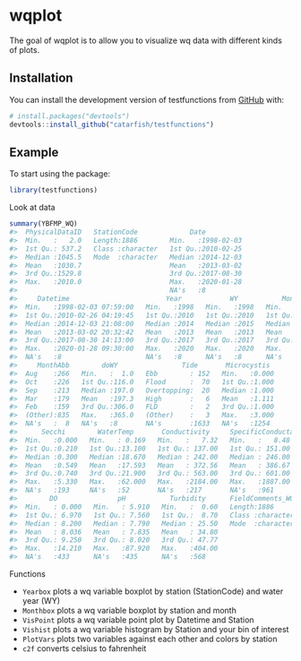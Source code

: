
<!-- README.md is generated from README.Rmd. Please edit that file -->

# wqplot

<!-- badges: start -->
<!-- badges: end -->

The goal of wqplot is to allow you to visualize wq data with different
kinds of plots.

## Installation

You can install the development version of testfunctions from
[GitHub](https://github.com/) with:

``` r
# install.packages("devtools")
devtools::install_github("catarfish/testfunctions")
```

## Example

To start using the package:

``` r
library(testfunctions)
```

Look at data

``` r
summary(YBFMP_WQ)
#>  PhysicalDataID   StationCode             Date           
#>  Min.   :   2.0   Length:1886        Min.   :1998-02-03  
#>  1st Qu.: 537.2   Class :character   1st Qu.:2010-02-25  
#>  Median :1045.5   Mode  :character   Median :2014-12-03  
#>  Mean   :1030.7                      Mean   :2013-03-02  
#>  3rd Qu.:1529.8                      3rd Qu.:2017-08-30  
#>  Max.   :2010.0                      Max.   :2020-01-28  
#>                                      NA's   :8           
#>     Datetime                        Year            WY           Month       
#>  Min.   :1998-02-03 07:59:00   Min.   :1998   Min.   :1998   Min.   : 1.000  
#>  1st Qu.:2010-02-26 04:19:45   1st Qu.:2010   1st Qu.:2010   1st Qu.: 3.000  
#>  Median :2014-12-03 21:08:00   Median :2014   Median :2015   Median : 7.000  
#>  Mean   :2013-03-02 20:32:42   Mean   :2013   Mean   :2013   Mean   : 6.281  
#>  3rd Qu.:2017-08-30 14:13:00   3rd Qu.:2017   3rd Qu.:2017   3rd Qu.: 9.000  
#>  Max.   :2020-01-28 09:30:00   Max.   :2020   Max.   :2020   Max.   :12.000  
#>  NA's   :8                     NA's   :8      NA's   :8      NA's   :8       
#>     MonthAbb        doWY                Tide       Microcystis   
#>  Aug    :266   Min.   :  1.0   Ebb        : 152   Min.   :0.000  
#>  Oct    :226   1st Qu.:116.0   Flood      :  70   1st Qu.:1.000  
#>  Sep    :213   Median :197.0   Overtopping:  20   Median :1.000  
#>  Mar    :179   Mean   :197.3   High       :   6   Mean   :1.111  
#>  Feb    :159   3rd Qu.:306.0   FLD        :   2   3rd Qu.:1.000  
#>  (Other):835   Max.   :365.0   (Other)    :   3   Max.   :3.000  
#>  NA's   :  8   NA's   :8       NA's       :1633   NA's   :1254   
#>      Secchi        WaterTemp       Conductivity     SpecificConductance
#>  Min.   :0.000   Min.   : 0.169   Min.   :   7.32   Min.   :   8.48    
#>  1st Qu.:0.210   1st Qu.:13.100   1st Qu.: 137.00   1st Qu.: 151.00    
#>  Median :0.300   Median :18.670   Median : 242.00   Median : 246.00    
#>  Mean   :0.549   Mean   :17.593   Mean   : 372.56   Mean   : 386.67    
#>  3rd Qu.:0.740   3rd Qu.:21.900   3rd Qu.: 563.00   3rd Qu.: 601.00    
#>  Max.   :5.330   Max.   :62.000   Max.   :2184.00   Max.   :1887.00    
#>  NA's   :193     NA's   :52       NA's   :217       NA's   :961        
#>        DO               pH           Turbidity      FieldComments_WQ  
#>  Min.   : 0.000   Min.   : 5.910   Min.   :  0.60   Length:1886       
#>  1st Qu.: 6.970   1st Qu.: 7.560   1st Qu.:  8.70   Class :character  
#>  Median : 8.200   Median : 7.790   Median : 25.50   Mode  :character  
#>  Mean   : 8.036   Mean   : 7.835   Mean   : 34.80                     
#>  3rd Qu.: 9.250   3rd Qu.: 8.020   3rd Qu.: 47.77                     
#>  Max.   :14.210   Max.   :87.920   Max.   :404.00                     
#>  NA's   :433      NA's   :435      NA's   :568
```

Functions

-   `Yearbox` plots a wq variable boxplot by station (StationCode) and
    water year (WY)
-   `Monthbox` plots a wq variable boxplot by station and month
-   `VisPoint` plots a wq variable point plot by Datetime and Station
-   `Vishist` plots a wq variable histogram by Station and your bin of
    interest
-   `PlotVars` plots two variables against each other and colors by
    station
-   `c2f` converts celsius to fahrenheit

